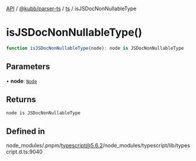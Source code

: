 [API](../../../../../packages.md) / [@kubb/parser-ts](../../../index.md) / [ts](../index.md) / isJSDocNonNullableType

# isJSDocNonNullableType()

```ts
function isJSDocNonNullableType(node): node is JSDocNonNullableType
```

## Parameters

• **node**: [`Node`](../interfaces/Node.md)

## Returns

`node is JSDocNonNullableType`

## Defined in

node\_modules/.pnpm/typescript@5.6.2/node\_modules/typescript/lib/typescript.d.ts:9040
